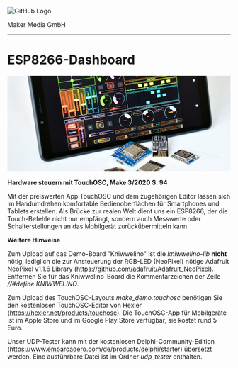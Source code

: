 ![GitHub Logo](http://www.heise.de/make/icons/make_logo.png)

Maker Media GmbH

***

# ESP8266-Dashboard

![Picture](https://github.com/MakeMagazinDE/TouchOSC-ESP8266/blob/master/aufm_gh.JPG)

**Hardware steuern mit TouchOSC, Make 3/2020 S. 94**

Mit der preiswerten App TouchOSC und dem zugehörigen Editor lassen sich im Handumdrehen komfortable Bedienoberflächen für Smartphones und Tablets erstellen. Als Brücke zur realen Welt dient uns ein ESP8266, der die Touch-Befehle nicht nur empfängt, sondern auch Messwerte oder Schalterstellungen an das Mobilgerät zurückübermitteln kann. 

**Weitere Hinweise**

Zum Upload auf das Demo-Board "Kniwwelino" ist die *kniwwelino-lib* **nicht** nötig, lediglich die zur Ansteuerung der RGB-LED (NeoPixel) nötige Adafruit NeoPixel v1.1.6 Library (https://github.com/adafruit/Adafruit_NeoPixel). Entfernen Sie für das Kniwwelino-Board die Kommentarzeichen der Zeile *//#define KNIWWELINO*.

Zum Upload des TouchOSC-Layouts *make_demo.touchosc* benötigen Sie den kostenlosen TouchOSC-Editor von Hexler (https://hexler.net/products/touchosc). Die TouchOSC-App für Mobilgeräte ist im Apple Store und im Google Play Store verfügbar, sie kostet rund 5 Euro.

Unser UDP-Tester kann mit der kostenlosen Delphi-Community-Edition (https://www.embarcadero.com/de/products/delphi/starter) übersetzt werden. Eine ausführbare Datei ist im Ordner *udp_tester* enthalten.
